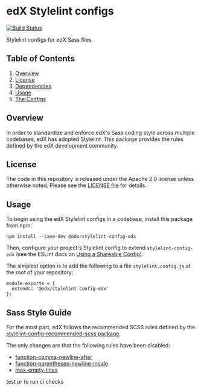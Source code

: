 # edX Stylelint configs
[![Build Status](https://github.com/openedx/stylelint-config-edx/workflows/Node%20CI/badge.svg?branch=master)](https://github.com/openedx/stylelint-config-edx/actions?query=workflow%3A%22Node+CI%22)

Stylelint configs for edX Sass files.

## Table of Contents

1. [Overview](#overview)
2. [License](#license)
3. [Dependencies](#dependencies)
4. [Usage](#usage)
5. [The Configs](#the-configs)

## Overview

In order to standardize and enforce edX's Sass coding style across
multiple codebases, edX has adopted Stylelint. This package provides
the rules defined by the edX development community.

## License

The code in this repository is released under the Apache 2.0 license
unless otherwise noted. Please see the [LICENSE
file](https://github.com/openedx/stylelint-config-edx/blob/master/LICENSE) for details.

## Usage

To begin using the edX Stylelint configs in a codebase, install this
package from npm:

    npm install --save-dev @edx/stylelint-config-edx

Then, configure your project's Stylelint config to extend
`stylelint-config-edx` (see the ESLint docs
on [Using a Shareable
Config](https://stylelint.io/user-guide/configuration/#extends)).

The simplest option is to add the following to a file
`stylelint.config.js` at the root of your repository:

    module.exports = {
      extends: '@edx/stylelint-config-edx'
    };


## Sass Style Guide

For the most part, edX follows the recommended SCSS rules defined
by the [stylelint-config-recommended-scss package](https://www.npmjs.com/package/stylelint-config-recommended-scss).

The only changes are that the following rules have been disabled:

 - [function-comma-newline-after](https://stylelint.io/user-guide/rules/function-comma-newline-after/)
 - [function-parentheses-newline-inside](https://stylelint.io/user-guide/rules/function-parentheses-newline-inside/)
 - [max-empty-lines](https://stylelint.io/user-guide/rules/max-empty-lines/)

test pr to run ci checks
